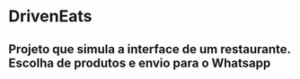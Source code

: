 # DrivenEats

## Projeto que simula a interface de um restaurante. Escolha de produtos e envio para o Whatsapp
